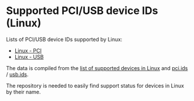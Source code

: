 Supported PCI/USB device IDs (Linux)
====================================

Lists of PCI/USB device IDs supported by Linux:

* [Linux - PCI](/Linux/pci.ids.md)
* [Linux - USB](/Linux/usb.ids.md)

The data is compiled from the [list of supported devices in Linux](https://github.com/linuxhw/Drivers) and [pci.ids](http://pciids.sourceforge.net/v2.2/pci.ids) / [usb.ids](http://www.linux-usb.org/usb.ids).

The repository is needed to easily find support status for devices in Linux by their name.

